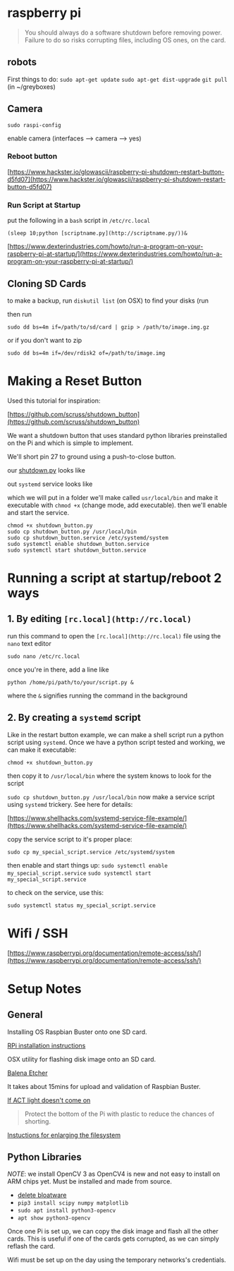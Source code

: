 # raspberry pi

> You should always do a software shutdown before removing power. Failure to do so risks corrupting files, including OS ones, on the card.

## robots

First things to do:
`sudo apt-get update`
`sudo apt-get dist-upgrade`
`git pull` (in ~/greyboxes)

## Camera

`sudo raspi-config`

enable camera (interfaces —> camera —> yes)

### Reboot button

[https://www.hackster.io/glowascii/raspberry-pi-shutdown-restart-button-d5fd07](https://www.hackster.io/glowascii/raspberry-pi-shutdown-restart-button-d5fd07)

### Run Script at Startup

put the following in a `bash` script in `/etc/rc.local`

`(sleep 10;python [scriptname.py](http://scriptname.py/))&`

[https://www.dexterindustries.com/howto/run-a-program-on-your-raspberry-pi-at-startup/](https://www.dexterindustries.com/howto/run-a-program-on-your-raspberry-pi-at-startup/)

## Cloning SD Cards

to make a backup, run `diskutil list` (on OSX) to find your disks (run

then run

    sudo dd bs=4m if=/path/to/sd/card | gzip > /path/to/image.img.gz

or  if you don't want to zip

    sudo dd bs=4m if=/dev/rdisk2 of=/path/to/image.img

# Making a Reset Button

Used this tutorial for inspiration:

[https://github.com/scruss/shutdown_button](https://github.com/scruss/shutdown_button)

We want a shutdown button that uses standard python libraries  preinstalled on the Pi and which is simple to implement.

We'll short pin 27 to ground using a push-to-close button.

our [shutdown.py](http://shutdown.py) looks like



out `systemd` service looks like



which we will put in a folder we'll make called `usr/local/bin` and make it executable with `chmod +x` (change mode, add executable). then we'll enable and start the service.

    chmod +x shutdown_button.py
    sudo cp shutdown_button.py /usr/local/bin
    sudo cp shutdown_button.service /etc/systemd/system
    sudo systemctl enable shutdown_button.service
    sudo systemctl start shutdown_button.service

# Running a script at startup/reboot 2 ways

## 1. By editing `[rc.local](http://rc.local)`

run this command to open the `[rc.local](http://rc.local)` file using the `nano` text editor

    sudo nano /etc/rc.local

once you're in there, add a line like

    python /home/pi/path/to/your/script.py &

where the `&` signifies running the command in the background

## 2. By creating a `systemd` script

Like in the restart button example, we can make a shell script run a python script using `systemd`. Once  we have a python script tested and working, we can make it executable:

`chmod +x shutdown_button.py`

then copy it to `/usr/local/bin` where the system knows to look for the script

`sudo cp shutdown_button.py /usr/local/bin`
now make a service script using `systemd` trickery. See here for details:

[https://www.shellhacks.com/systemd-service-file-example/](https://www.shellhacks.com/systemd-service-file-example/)

copy the service script to it's proper place:

`sudo cp my_special_script.service /etc/systemd/system`

then enable and start things up:
`sudo systemctl enable my_special_script.service`
`sudo systemctl start my_special_script.service`

to check on the service, use this:

`sudo systemctl status my_special_script.service`

# Wifi / SSH

[https://www.raspberrypi.org/documentation/remote-access/ssh/](https://www.raspberrypi.org/documentation/remote-access/ssh/)

# Setup Notes

## General

Installing OS Raspbian Buster onto one SD card.

[RPi installation instructions](https://www.raspberrypi.org/documentation/installation/installing-images/README.md)

OSX utility for flashing disk image onto an SD card.

[Balena Etcher](https://www.balena.io/etcher/)

It takes about 15mins for upload and validation of Raspbian Buster.

[If ACT light doesn't come on](https://www.raspberrypi.org/forums/viewtopic.php?f=28&t=58151)

> Protect the bottom of the Pi with plastic to reduce the chances of shorting.

[Instuctions for enlarging the filesystem](https://www.pyimagesearch.com/2018/09/26/install-opencv-4-on-your-raspberry-pi/)

## Python Libraries

*NOTE*: we install OpenCV 3 as OpenCV4 is new and not easy to install on ARM chips yet. Must be installed and made from source.

- [delete bloatware](https://www.learnopencv.com/install-opencv-4-on-raspberry-pi/)
- `pip3 install scipy numpy matplotlib`
- `sudo apt install python3-opencv`
- `apt show python3-opencv`

Once one Pi is set up, we can copy the disk image and flash all the other cards. This is useful if one of the cards gets corrupted, as we can simply reflash the card.

Wifi must be set up on the day using the temporary networks's credentials.
